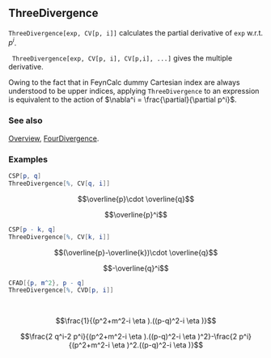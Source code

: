 ## ThreeDivergence

`ThreeDivergence[exp, CV[p, i]]`  calculates the partial derivative of `exp` w.r.t. $p^i$.

` ThreeDivergence[exp, CV[p, i], CV[p,i], ...]` gives the multiple derivative.

Owing to the fact that in FeynCalc dummy Cartesian index are always understood to be upper indices, applying `ThreeDivergence` to an expression is equivalent to the action of $\nabla^i = \frac{\partial}{\partial p^i}$.

### See also

[Overview](Extra/FeynCalc.md), [FourDivergence](FourDivergence.md).

### Examples

```mathematica
CSP[p, q]
ThreeDivergence[%, CV[q, i]]
```

$$\overline{p}\cdot \overline{q}$$

$$\overline{p}^i$$

```mathematica
CSP[p - k, q]
ThreeDivergence[%, CV[k, i]]
```

$$(\overline{p}-\overline{k})\cdot \overline{q}$$

$$-\overline{q}^i$$

```mathematica
CFAD[{p, m^2}, p - q]
ThreeDivergence[%, CVD[p, i]] 
  
 

```

$$\frac{1}{(p^2+m^2-i \eta ).((p-q)^2-i \eta )}$$

$$\frac{2 q^i-2 p^i}{(p^2+m^2-i \eta ).((p-q)^2-i \eta )^2}-\frac{2 p^i}{(p^2+m^2-i \eta )^2.((p-q)^2-i \eta )}$$